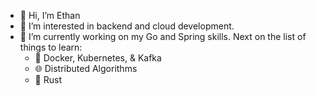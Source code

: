 - 👋 Hi, I’m Ethan
- 👀 I’m interested in backend and cloud development.
- 🌱 I’m currently working on my Go and Spring skills. Next on the list of things to learn:
  - 🐳 Docker, Kubernetes, & Kafka
  - 🌐 Distributed Algorithms
  - 🦀 Rust

<!---
dethancosta/dethancosta is a ✨ special ✨ repository because its `README.md` (this file) appears on your GitHub profile.
You can click the Preview link to take a look at your changes.
--->
